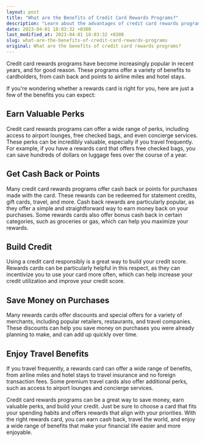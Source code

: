 ```yaml
---
layout: post
title: "What are the Benefits of Credit Card Rewards Programs?"
description: "Learn about the advantages of credit card rewards programs and how they can help you save money and earn valuable perks."
date: 2023-04-01 18:03:32 +0300
last_modified_at: 2023-04-01 18:03:32 +0300
slug: what-are-the-benefits-of-credit-card-rewards-programs
original: What are the benefits of credit card rewards programs?
---
```

Credit card rewards programs have become increasingly popular in recent years, and for good reason. These programs offer a variety of benefits to cardholders, from cash back and points to airline miles and hotel stays.

If you're wondering whether a rewards card is right for you, here are just a few of the benefits you can expect:

## Earn Valuable Perks

Credit card rewards programs can offer a wide range of perks, including access to airport lounges, free checked bags, and even concierge services. These perks can be incredibly valuable, especially if you travel frequently. For example, if you have a rewards card that offers free checked bags, you can save hundreds of dollars on luggage fees over the course of a year.

## Get Cash Back or Points

Many credit card rewards programs offer cash back or points for purchases made with the card. These rewards can be redeemed for statement credits, gift cards, travel, and more. Cash back rewards are particularly popular, as they offer a simple and straightforward way to earn money back on your purchases. Some rewards cards also offer bonus cash back in certain categories, such as groceries or gas, which can help you maximize your rewards.

## Build Credit

Using a credit card responsibly is a great way to build your credit score. Rewards cards can be particularly helpful in this respect, as they can incentivize you to use your card more often, which can help increase your credit utilization and improve your credit score.

## Save Money on Purchases

Many rewards cards offer discounts and special offers for a variety of merchants, including popular retailers, restaurants, and travel companies. These discounts can help you save money on purchases you were already planning to make, and can add up quickly over time.

## Enjoy Travel Benefits

If you travel frequently, a rewards card can offer a wide range of benefits, from airline miles and hotel stays to travel insurance and no foreign transaction fees. Some premium travel cards also offer additional perks, such as access to airport lounges and concierge services.

Credit card rewards programs can be a great way to save money, earn valuable perks, and build your credit. Just be sure to choose a card that fits your spending habits and offers rewards that align with your priorities. With the right rewards card, you can earn cash back, travel the world, and enjoy a wide range of benefits that make your financial life easier and more enjoyable.